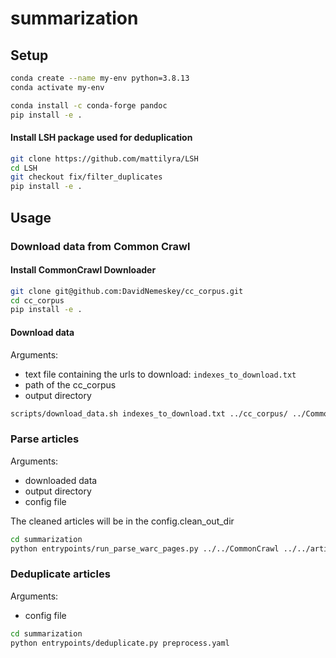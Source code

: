 # summarization

## Setup
```bash
conda create --name my-env python=3.8.13
conda activate my-env

conda install -c conda-forge pandoc
pip install -e .
```

#### Install LSH package used for deduplication
```bash
git clone https://github.com/mattilyra/LSH
cd LSH
git checkout fix/filter_duplicates
pip install -e .
```

## Usage
### Download data from Common Crawl
#### Install CommonCrawl Downloader
```bash
git clone git@github.com:DavidNemeskey/cc_corpus.git
cd cc_corpus
pip install -e .
```
#### Download data
Arguments:
* text file containing the urls to download: `indexes_to_download.txt`
* path of the cc_corpus
* output directory
```bash
scripts/download_data.sh indexes_to_download.txt ../cc_corpus/ ../CommonCrawl/
```
### Parse articles
Arguments:
* downloaded data
* output directory
* config file

The cleaned articles will be in the config.clean_out_dir 
```bash
cd summarization
python entrypoints/run_parse_warc_pages.py ../../CommonCrawl ../../articles preprocess.yaml
```

### Deduplicate articles
Arguments:
* config file
```bash
cd summarization
python entrypoints/deduplicate.py preprocess.yaml
```